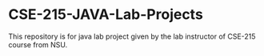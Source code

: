 # CSE-215-JAVA-Lab-Projects
This repository is for java lab project given by the lab instructor of CSE-215 course from NSU. 
